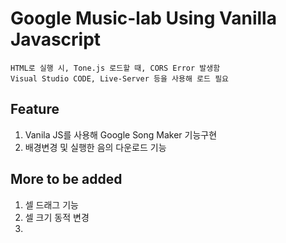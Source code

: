 # Google Music-lab Using Vanilla Javascript

```
HTML로 실행 시, Tone.js 로드할 때, CORS Error 발생함
Visual Studio CODE, Live-Server 등을 사용해 로드 필요
```

## Feature
1. Vanila JS를 사용해 Google Song Maker 기능구현
2. 배경변경 및 실행한 음의 다운로드 기능

## More to be added
1. 셀 드래그 기능
2. 셀 크기 동적 변경
3. 
